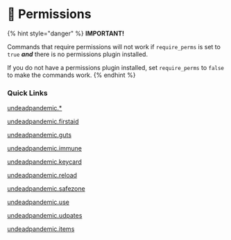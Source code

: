 # 🔐 Permissions

{% hint style="danger" %}
**IMPORTANT!**

Commands that require permissions will not work if `require_perms` is set to `true` _**and**_ there is no permissions plugin installed.

If you do not have a permissions plugin installed, set `require_perms` to `false` to make the commands work.
{% endhint %}

### Quick Links

[undeadpandemic.\*](undeadpandemic..md)

[undeadpandemic.firstaid](undeadpandemic.firstaid/)

[undeadpandemic.guts](undeadpandemic.guts/)

[undeadpandemic.immune](undeadpandemic.immune.md)

[undeadpandemic.keycard](undeadpandemic.keycard/)

[undeadpandemic.reload](undeadpandemic.reload.md)

[undeadpandemic.safezone](undeadpandemic.safezone/)

[undeadpandemic.use](undeadpandemic.use/)

[undeadpandemic.udpates](undeadpandemic.updates.md)

[undeadpandemic.items](undeadpandemic.items/)
